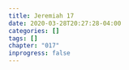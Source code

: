 ```yaml
---
title: Jeremiah 17
date: 2020-03-28T20:27:28-04:00
categories: []
tags: []
chapter: "017"
inprogress: false
---
```


